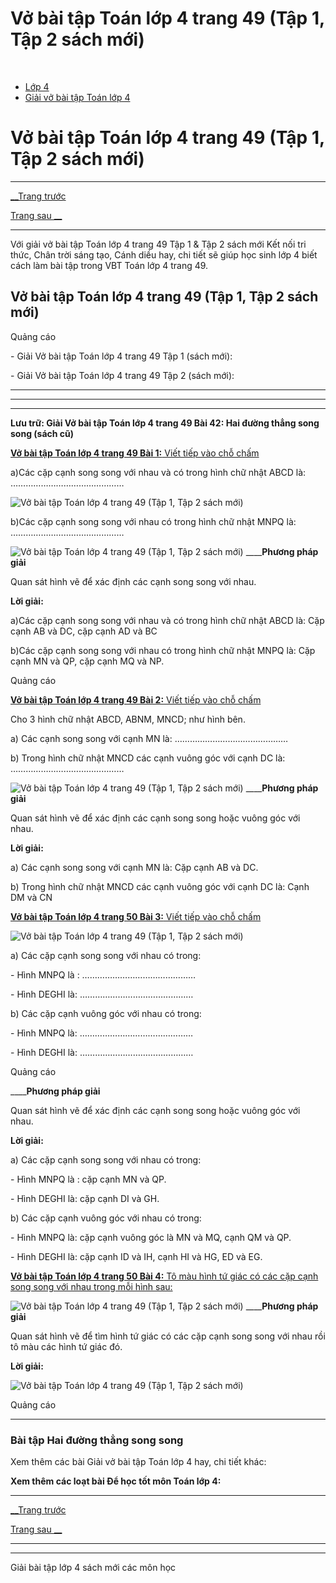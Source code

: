 # Vở bài tập Toán lớp 4 trang 49 (Tập 1, Tập 2 sách mới)

﻿

  * [Lớp 4](https://vietjack.com/series/lop-4.jsp)
  * [Giải vở bài tập Toán lớp 4](https://vietjack.com/giai-vo-bai-tap-toan-4/index.jsp)



# Vở bài tập Toán lớp 4 trang 49 (Tập 1, Tập 2 sách mới)

* * *

[__Trang trước](https://vietjack.com/giai-vo-bai-tap-toan-4/bai-41-hai-duong-thang-vuong-goc.jsp)

[Trang sau __](https://vietjack.com/giai-vo-bai-tap-toan-4/bai-43-ve-hai-duong-thang-vuong-goc.jsp)

* * *

Với giải vở bài tập Toán lớp 4 trang 49 Tập 1 & Tập 2 sách mới Kết nối tri thức, Chân trời sáng tạo, Cánh diều hay, chi tiết sẽ giúp học sinh lớp 4 biết cách làm bài tập trong VBT Toán lớp 4 trang 49.

## Vở bài tập Toán lớp 4 trang 49 (Tập 1, Tập 2 sách mới)

Quảng cáo

\- Giải Vở bài tập Toán lớp 4 trang 49 Tập 1 (sách mới):

\- Giải Vở bài tập Toán lớp 4 trang 49 Tập 2 (sách mới):

* * *

* * *

* * *

**Lưu trữ: Giải Vở bài tập Toán lớp 4 trang 49 Bài 42: Hai đường thẳng song song (sách cũ)**

[**Vở bài tập Toán lớp 4 trang 49 Bài 1:** Viết tiếp vào chỗ chấm ](https://vietjack.com/giai-vo-bai-tap-toan-4/bai-1-trang-49-vbt-toan-4-tap-1.jsp)

a)Các cặp cạnh song song với nhau và có trong hình chữ nhật ABCD là: ………………………………………

![Vở bài tập Toán lớp 4 trang 49 \(Tập 1, Tập 2 sách mới\)](https://vietjack.com/giai-vo-bai-tap-toan-4/images/bai-1-trang-49-vbt-toan-4-tap-1-1.PNG)

b)Các cặp cạnh song song với nhau có trong hình chữ nhật MNPQ là: ………………………………………

![Vở bài tập Toán lớp 4 trang 49 \(Tập 1, Tập 2 sách mới\)](https://vietjack.com/giai-vo-bai-tap-toan-4/images/bai-1-trang-49-vbt-toan-4-tap-1.PNG) ____**Phương pháp giải**

Quan sát hình vẽ để xác định các cạnh song song với nhau. 

**Lời giải:**

a)Các cặp cạnh song song với nhau và có trong hình chữ nhật ABCD là: Cặp cạnh AB và DC, cặp cạnh AD và BC

b)Các cặp cạnh song song với nhau có trong hình chữ nhật MNPQ là: Cặp cạnh MN và QP, cặp cạnh MQ và NP.

Quảng cáo

[**Vở bài tập Toán lớp 4 trang 49 Bài 2:** Viết tiếp vào chỗ chấm ](https://vietjack.com/giai-vo-bai-tap-toan-4/bai-2-trang-49-vbt-toan-4-tap-1.jsp)

Cho 3 hình chữ nhật ABCD, ABNM, MNCD; như hình bên.

a) Các cạnh song song với cạnh MN là: ………………………………………

b) Trong hình chữ nhật MNCD các cạnh vuông góc với cạnh DC là: ………………………………………

![Vở bài tập Toán lớp 4 trang 49 \(Tập 1, Tập 2 sách mới\)](https://vietjack.com/giai-vo-bai-tap-toan-4/images/bai-2-trang-49-vbt-toan-4-tap-1.PNG) ____**Phương pháp giải**

Quan sát hình vẽ để xác định các cạnh song song hoặc vuông góc với nhau. 

**Lời giải:**

a) Các cạnh song song với cạnh MN là: Cặp cạnh AB và DC.

b) Trong hình chữ nhật MNCD các cạnh vuông góc với cạnh DC là: Cạnh DM và CN

[**Vở bài tập Toán lớp 4 trang 50 Bài 3:** Viết tiếp vào chỗ chấm](https://vietjack.com/giai-vo-bai-tap-toan-4/bai-3-trang-50-vbt-toan-4-tap-1.jsp)

![Vở bài tập Toán lớp 4 trang 49 \(Tập 1, Tập 2 sách mới\)](https://vietjack.com/giai-vo-bai-tap-toan-4/images/bai-3-trang-50-vbt-toan-4-tap-1.PNG)

a) Các cặp cạnh song song với nhau có trong:

\- Hình MNPQ là : ………………………………………

\- Hình DEGHI là: ………………………………………

b) Các cặp cạnh vuông góc với nhau có trong:

\- Hình MNPQ là: ………………………………………

\- Hình DEGHI là: ………………………………………

Quảng cáo

____**Phương pháp giải**

Quan sát hình vẽ để xác định các cạnh song song hoặc vuông góc với nhau. 

**Lời giải:**

a) Các cặp cạnh song song với nhau có trong:

\- Hình MNPQ là : cặp cạnh MN và QP.

\- Hình DEGHI là: cặp cạnh DI và GH.

b) Các cặp cạnh vuông góc với nhau có trong:

\- Hình MNPQ là: cặp cạnh vuông góc là MN và MQ, cạnh QM và QP.

\- Hình DEGHI là: cặp cạnh ID và IH, cạnh HI và HG, ED và EG.

[**Vở bài tập Toán lớp 4 trang 50 Bài 4:** Tô màu hình tứ giác có các cặp cạnh song song với nhau trong mỗi hình sau:](https://vietjack.com/giai-vo-bai-tap-toan-4/bai-4-trang-50-vbt-toan-4-tap-1.jsp)

![Vở bài tập Toán lớp 4 trang 49 \(Tập 1, Tập 2 sách mới\)](https://vietjack.com/giai-vo-bai-tap-toan-4/images/bai-4-trang-50-vbt-toan-4-tap-1.PNG) ____**Phương pháp giải**

Quan sát hình vẽ để tìm hình tứ giác có các cặp cạnh song song với nhau rồi tô màu các hình tứ giác đó.

**Lời giải:**

![Vở bài tập Toán lớp 4 trang 49 \(Tập 1, Tập 2 sách mới\)](https://vietjack.com/giai-vo-bai-tap-toan-4/images/bai-4-trang-50-vbt-toan-4-tap-1-1.PNG)

Quảng cáo

* * *

### **Bài tập Hai đường thẳng song song**

Xem thêm các bài Giải vở bài tập Toán lớp 4 hay, chi tiết khác:

**Xem thêm các loạt bài Để học tốt môn Toán lớp 4:**

* * *

[__Trang trước](https://vietjack.com/giai-vo-bai-tap-toan-4/bai-41-hai-duong-thang-vuong-goc.jsp)

[Trang sau __](https://vietjack.com/giai-vo-bai-tap-toan-4/bai-43-ve-hai-duong-thang-vuong-goc.jsp)

* * *

* * *

Giải bài tập lớp 4 sách mới các môn học
